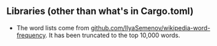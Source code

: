 
## Libraries (other than what's in Cargo.toml)

- The word lists come from [github.com/IlyaSemenov/wikipedia-word-frequency][1]. It has been truncated to the top 10,000 words.

[1]: https://github.com/IlyaSemenov/wikipedia-word-frequency/blob/b49c2ea1554d87094959ba15a41b3f383795434d/results/enwiki-2022-08-29.txt
